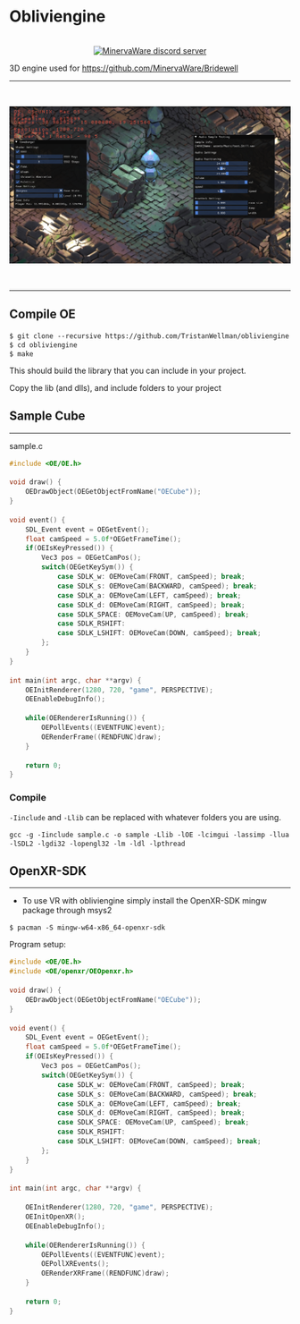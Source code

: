 # Obliviengine

<div align="center">
  <p>
    <br> <a href="https://discord.gg/sBqBFKq3Ab"><img src="https://img.shields.io/discord/1377132755392925727?color=5865F2&logo=discord&logoColor=white" alt="MinervaWare discord server" /></a> </br>
  </p>
</div>

3D engine used for https://github.com/MinervaWare/Bridewell

--- 

<div align="center">
  <br />
  <p>
    <a><img src="https://github.com/TristanWellman/obliviengine/blob/main/sample.png" width="800" alt="sss2" /></a>
  </p>
  <br />
</div>

--- 

## Compile OE

```
$ git clone --recursive https://github.com/TristanWellman/obliviengine
$ cd obliviengine
$ make
```

This should build the library that you can include in your project.

Copy the lib (and dlls), and include folders to your project


## Sample Cube

---

sample.c
```c
#include <OE/OE.h>

void draw() {
	OEDrawObject(OEGetObjectFromName("OECube"));
}

void event() {
	SDL_Event event = OEGetEvent();
	float camSpeed = 5.0f*OEGetFrameTime();
	if(OEIsKeyPressed()) {
		Vec3 pos = OEGetCamPos();
		switch(OEGetKeySym()) {
			case SDLK_w: OEMoveCam(FRONT, camSpeed); break;
			case SDLK_s: OEMoveCam(BACKWARD, camSpeed); break;
			case SDLK_a: OEMoveCam(LEFT, camSpeed); break;
			case SDLK_d: OEMoveCam(RIGHT, camSpeed); break;
			case SDLK_SPACE: OEMoveCam(UP, camSpeed); break;
			case SDLK_RSHIFT:
			case SDLK_LSHIFT: OEMoveCam(DOWN, camSpeed); break;
		};
	}	
}

int main(int argc, char **argv) {
	OEInitRenderer(1280, 720, "game", PERSPECTIVE);
	OEEnableDebugInfo();
	
	while(OERendererIsRunning()) {
		OEPollEvents((EVENTFUNC)event);
		OERenderFrame((RENDFUNC)draw);
	}
	
	return 0;
}
```

### Compile

``-Iinclude`` and ``-Llib`` can be replaced with whatever folders you are using.

```
gcc -g -Iinclude sample.c -o sample -Llib -lOE -lcimgui -lassimp -llua -lSDL2 -lgdi32 -lopengl32 -lm -ldl -lpthread
```

## OpenXR-SDK

---

* To use VR with obliviengine simply install the OpenXR-SDK mingw package through msys2

```
$ pacman -S mingw-w64-x86_64-openxr-sdk
```

Program setup:

```c
#include <OE/OE.h>
#include <OE/openxr/OEOpenxr.h>

void draw() {
	OEDrawObject(OEGetObjectFromName("OECube"));
}

void event() {
    SDL_Event event = OEGetEvent();
    float camSpeed = 5.0f*OEGetFrameTime();
    if(OEIsKeyPressed()) {
        Vec3 pos = OEGetCamPos();
        switch(OEGetKeySym()) {
            case SDLK_w: OEMoveCam(FRONT, camSpeed); break;
            case SDLK_s: OEMoveCam(BACKWARD, camSpeed); break;
            case SDLK_a: OEMoveCam(LEFT, camSpeed); break;
            case SDLK_d: OEMoveCam(RIGHT, camSpeed); break;
            case SDLK_SPACE: OEMoveCam(UP, camSpeed); break;
            case SDLK_RSHIFT:
            case SDLK_LSHIFT: OEMoveCam(DOWN, camSpeed); break;
	    };
    }	
}

int main(int argc, char **argv) {
	
    OEInitRenderer(1280, 720, "game", PERSPECTIVE);
    OEInitOpenXR();
    OEEnableDebugInfo();
	
    while(OERendererIsRunning()) {
        OEPollEvents((EVENTFUNC)event);
        OEPollXREvents();
        OERenderXRFrame((RENDFUNC)draw);
    }
	
    return 0;
}
```


